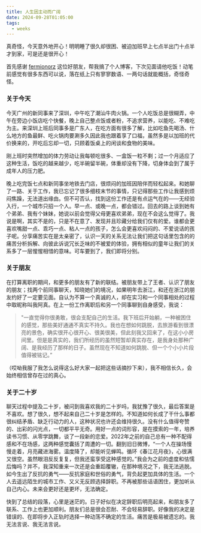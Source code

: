 ```yaml
---
title: 人生因主动而广阔
date: 2024-09-28T01:05:00
tags:
  - weeks
---
```


真奇怪，今天意外地开心！明明睡了很久却很困、被迫加班早上七点半出门十点半才到家，可是还是很开心！

首先感谢 [fermionorz](http://fermionorz.github.io/blog/) 这位好朋友，帮我搞了个人博客，下次见面请他吃饭！动笔前感觉有很多东西可以说，落在纸上只有寥寥数语、一两句话就能概括，奇怪奇怪。

### 关于今天

今天广州的新同事来了深圳，中午吃了潮汕牛肉火锅。一个人吃饭总是很糊弄，中午在旁边小饭店吃个快餐，晚上自己整点饭或者粉，不追求营养，以能吃、不难吃为主。来深圳上班后同事多是广东人，在吃方面有很多了解，比如吃鱼先喝汤、什么地方的鱼最鲜、吃火锅肉要涮多久因此我也跟着享了口福，虽然多是以加班的代价换来的，开吃后忘却一切，只顾着饭桌上的闲谈和食物的美味。

刚上班时突然增加的体力劳动让我每顿吃很多、一盒饭一粒不剩；过一个月适应了这种生活，饭吃的越来越少，吃半碗留半碗，体重却没有下降，切身体会到了属于成年人的压力肥。

晚上吃完饭七点和新同事坐地铁去门店，很烦闷的加班因陪伴而轻松起来。和她聊了一路、关于工作，我已忘记了很多细枝末节的事情，只记得那些工作让我感到烦闷焦躁，无法道出缘由。但不可否认，找到这份工作还是有点运气在的——无经验入行，一个城市只招一个人。早一点、或晚一点，都会错过。回去的路上谈到她有个弟弟、我有个妹妹，她说以前会觉得父母更喜欢弟弟，现在不会这么觉得了。我说是啊，其实不是的，只是不在意了、发现并且珍藏分给我们仅有的爱。谁都会更喜欢嘴甜一点、乖巧一点、粘人一点的孩子，怎么会更喜欢闷闷的、不爱说话的孩子呢。分享痛苦实在是太亲密了，认识一天的关系无法让我们把这句话里包含的的痛苦分析拆解、向彼此诉说冗长乏味的不被爱的体验，拥有相似的童年让我们的关系多了一层惺惺相惜的意味。可车要到了，我们即将分别。

### 关于朋友

在打算离职的期间，和更多的朋友有了新的联结。被朋友带上了王者、认识了朋友的朋友；找两个前同事聊天，知晓她们的境况，如果明年去浙江，和还在浙江的朋友约好了一定要见面。自认为不算一个真诚的人，却在实习和一个同事相处的过程中取昵称叫我阿真。在上一份工作离职后和另一个同事聊到自身感受，我说：

> "一直觉得你很勇敢，很会支配自己的生活。我下班后开始躺，一种被困住的感觉，那些美好通通不真实不持久。我也在想如何跳脱，去旅游看到很漂亮的景色，确实很开心很开心、很美很美，但此刻我又回来了，在这小小房间里。但是是真实的，我们所经历的虽然短暂却真实存在，是我身处那种广阔、是我经历了那样的日子。虽然现在不知道如何跳脱、但一个个小小片段值得被铭记。”

（哎呦我服了我怎么说得这么好大家一起把这些话摘抄下来），我不相信长久，会始终相信曾存在过的真心。

### 关于二十岁

聊天过程中提及二十岁，被问到我喜欢我的二十岁吗，我犹豫了很久，最后答案是不喜欢。想了很久，想不起来自己二十岁是怎样的。不知道如何长成了干什么事都很纠结矛盾、缺乏行动力的人，这种状况也许还会维持很久。没有什么值得夸赞的、出彩的闪光点，一切都平平无奇。用好一点的词形容，是在摸索的一年，培养读书习惯、从零学跳舞，谈了一段新的恋爱。2022年之前的自己总有一种不配得感和不在场感，这两种感觉囊括了周遭的一切。翻到旧日微博，“一个人在操场慢慢走着，月亮藏进海雾。温度降了，却能听见蝉鸣。循环《春江花月夜》，心很满又很空。虽然眼泪反反复复，但我还蛮享受这种感觉的。”我会为之前的虚度和怯懦后悔吗？并不，我深知重来一次还是会重蹈覆辙，在那种境况之下，我无法逃脱。如今生出了反抗的勇气——反抗家庭和世俗的勇气，背负起更加具体的生活。一个人去遥远陌生的城市工作、又义无反顾选择辞职。不再被那些话语困住，更加听从自己内心。未来会更好还是更坏，无法确定。

快到了总结的段落，心里是迷茫的。日子好似在决定辞职后明亮起来，和朋友多了联系、工作上也更加顺利。朋友们总是很会忍耐、不会轻易辞职。好像我的决定是错误的、在即将步入正轨时选择一种动荡不确定的生活。痛苦是极易被遗忘的。我无法言说、我无法言说。